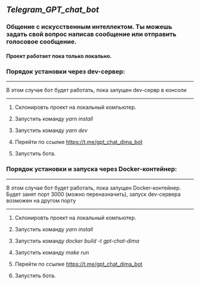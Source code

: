 ## _Telegram_GPT_chat_bot_

### Общение с искусственным интеллектом. Ты можешь задать свой вопрос написав сообщение или отправить голосовое сообщение.

#### Проект работает пока только локально. 


### Порядок установки через dev-сервер:

***
В этом случае бот будет работать, пока запущен dev-сервр в консоли
***

1. Склонировть проект на локальный компьютер.

2. Запустить команду  _yarn install_

3. Запустить команду  _yarn dev_

4. Перейти по ссылке https://t.me/gpt_chat_dima_bot

5. Запустить бота. 


### Порядок установки и запуска через Docker-контейнер: 

***
В этом случае бот будет работать, пока запущен Docker-контейнер. Будет занят порт 3000 (можно переназначить), запуск dev-сервера возможен на другом порту
***

1. Склонировть проект на локальный компьютер.

2. Запустить команду  _yarn install_

3. Запустить команду  _docker build -t gpt-chat-dima_

4. Запустить команду  _make run_

5. Перейти по ссылке https://t.me/gpt_chat_dima_bot

6. Запустить бота. 
